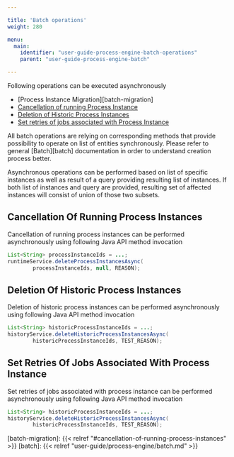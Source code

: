 ```yaml
---

title: 'Batch operations'
weight: 280

menu:
  main:
    identifier: "user-guide-process-engine-batch-operations"
    parent: "user-guide-process-engine-batch"

---
```


Following operations can be executed asynchronously

- [Process Instance Migration][batch-migration]
- [Cancellation of running Process Instance](#cancellation-of-running-process-instances)
- [Deletion of Historic Process Instances](#deletion-of-historic-process-instances)
- [Set retries of jobs associated with Process Instance](#set-retries-of-jobs-associated-with-process-instance)

All batch operations are relying on corresponding methods that provide possibility to
operate on list of entities synchronously. Please refer to general [Batch][batch] documentation in order to
understand creation process better.

Asynchronous operations can be performed based on list of specific instances as well as result of a query providing
resulting list of instances. If both list of instances and query are provided, resulting set of affected instances
will consist of union of those two subsets.

## Cancellation Of Running Process Instances

Cancellation of running process instances can be performed asynchronously using following Java API method invocation

```java
List<String> processInstanceIds = ...;
runtimeService.deleteProcessInstancesAsync(
        processInstanceIds, null, REASON);
```


## Deletion Of Historic Process Instances

Deletion of historic process instances can be performed asynchronously using following Java API method invocation

```java
List<String> historicProcessInstanceIds = ...;
historyService.deleteHistoricProcessInstancesAsync(
        historicProcessInstanceIds, TEST_REASON);
```

## Set Retries Of Jobs Associated With Process Instance

Set retries of jobs associated with process instance can be performed asynchronously using following Java API method invocation

```java
List<String> historicProcessInstanceIds = ...;
historyService.deleteHistoricProcessInstancesAsync(
        historicProcessInstanceIds, TEST_REASON);
```

[batch-migration]: {{< relref "#cancellation-of-running-process-instances" >}}
[batch]: {{< relref "user-guide/process-engine/batch.md" >}}
